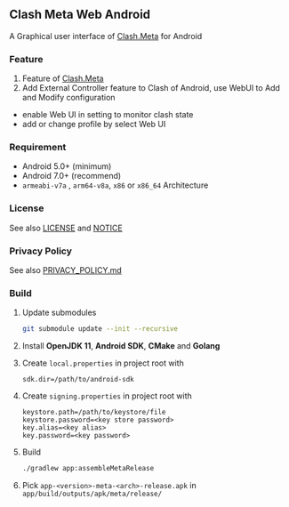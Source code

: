 ## Clash Meta Web Android

A Graphical user interface of [Clash.Meta](https://github.com/MetaCubeX/Clash.Meta) for Android


### Feature

1. Feature of [Clash.Meta](https://github.com/MetaCubeX/Clash.Meta)
2. Add External Controller feature to Clash of Android, use WebUI to Add and Modify configuration
- enable Web UI in setting to monitor clash state
- add or change profile by select Web UI

### Requirement

- Android 5.0+ (minimum)
- Android 7.0+ (recommend)
- `armeabi-v7a` , `arm64-v8a`, `x86` or `x86_64` Architecture

### License

See also [LICENSE](./LICENSE) and [NOTICE](./NOTICE)

### Privacy Policy

See also [PRIVACY_POLICY.md](./PRIVACY_POLICY.md)

### Build

1. Update submodules

   ```bash
   git submodule update --init --recursive
   ```

2. Install **OpenJDK 11**, **Android SDK**, **CMake** and **Golang**

3. Create `local.properties` in project root with

   ```properties
   sdk.dir=/path/to/android-sdk
   ```

4. Create `signing.properties` in project root with

   ```properties
   keystore.path=/path/to/keystore/file
   keystore.password=<key store password>
   key.alias=<key alias>
   key.password=<key password>
   ```

5. Build

   ```bash
   ./gradlew app:assembleMetaRelease
   ```

6. Pick `app-<version>-meta-<arch>-release.apk` in `app/build/outputs/apk/meta/release/`
